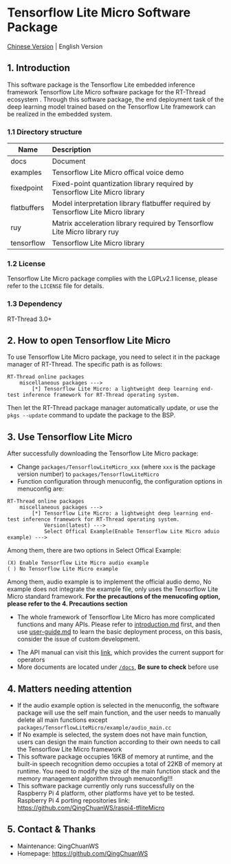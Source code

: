 # Tensorflow Lite Micro Software Package

[Chinese Version](./README.md) | English Version

## 1. Introduction

This software package is the Tensorflow Lite embedded inference framework Tensorflow Lite Micro software package for the RT-Thread ecosystem . Through this software package, the end deployment task of the deep learning model trained based on the Tensorflow Lite framework can be realized in the embedded system.

### 1.1 Directory structure
| Name        | Description                                              |
| ----------- | :------------------------------------------------ |
| docs        | Document                                          |
| examples    | Tensorflow Lite Micro offical voice demo |
| fixedpoint  | Fixed-point quantization library required by Tensorflow Lite Micro library           |
| flatbuffers | Model interpretation library flatbuffer required by Tensorflow Lite Micro library |
| ruy         | Matrix acceleration library required by Tensorflow Lite Micro library ruy        |
| tensorflow  | Tensorflow Lite Micro library                       |


### 1.2 License

Tensorflow Lite Micro package complies with the LGPLv2.1 license, please refer to the `LICENSE` file for details.

### 1.3 Dependency

RT-Thread 3.0+

## 2. How to open Tensorflow Lite Micro

To use Tensorflow Lite Micro package, you need to select it in the package manager of RT-Thread. The specific path is as follows:

```
RT-Thread online packages
    miscellaneous packages --->
        [*] Tensorflow Lite Micro: a lightweight deep learning end-test inference framework for RT-Thread operating system.
```

Then let the RT-Thread package manager automatically update, or use the `pkgs --update` command to update the package to the BSP.

## 3. Use Tensorflow Lite Micro

After successfully downloading the Tensorflow Lite Micro package:

- Change `packages/TensorflowLiteMicro_xxx` (where `xxx` is the package version number) to `packages/TensorflowLiteMicro`
- Function configuration through menuconfig, the configuration options in menuconfig are:

```
RT-Thread online packages
    miscellaneous packages --->
        [*] Tensorflow Lite Micro: a lightweight deep learning end-test inference framework for RT-Thread operating system.
            Version(latest) --->
            Select Offical Example(Enable Tensorflow Lite Micro aduio example) --->
```

Among them, there are two options in Select Offical Example:

```
(X) Enable Tensorflow Lite Micro audio example
( ) No Tensorflow Lite Micro example
```

Among them, audio example is to implement the official audio demo, No example does not integrate the example file, only uses the Tensorflow Lite Micro standard framework. **For the precautions of the menucofing option, please refer to the 4. Precautions section**

- The whole framework of Tensorflow Lite Micro has more complicated functions and many APIs. Please refer to [introduction.md](introduction.md) first, and then use [user-guide.md](user-guide.md) to learn the basic deployment process, on this basis, consider the issue of custom development.

* The API manual can visit this [link](docs/api.md), which provides the current support for operators
* More documents are located under [`/docs`](/docs), **Be sure to check** before use

## 4. Matters needing attention

- If the audio example option is selected in the menuconfig, the software package will use the self main function, and the user needs to manually delete all main functions except `packages/TensorflowLiteMicro/example/audio_main.cc`
- If No example is selected, the system does not have main function, users can design the main function according to their own needs to call the Tensorflow Lite Micro framework
- This software package occupies 16KB of memory at runtime, and the built-in speech recognition demo occupies a total of 22KB of memory at runtime. You need to modify the size of the main function stack and the memory management algorithm through menuconfig!!!
- This software package currently only runs successfully on the Raspberry Pi 4 platform, other platforms have yet to be tested. Raspberry Pi 4 porting  repositories link: https://github.com/QingChuanWS/raspi4-tfliteMicro

## 5. Contact & Thanks

* Maintenance: QingChuanWS
* Homepage: https://github.com/QingChuanWS
